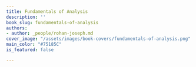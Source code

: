 ```yaml
---
title: Fundamentals of Analysis
description: ''
book_slug: fundamentals-of-analysis
authors:
- author: _people/rohan-joseph.md
cover_image: "/assets/images/book-covers/fundamentals-of-analysis.png"
main_color: "#75185C"
is_featured: false

---
```

